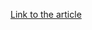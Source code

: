 [Link to the article](https://blog.trendmicro.com/trendlabs-security-intelligence/new-version-of-xloader-that-disguises-as-android-apps-and-an-ios-profile-holds-new-links-to-fakespy/)
